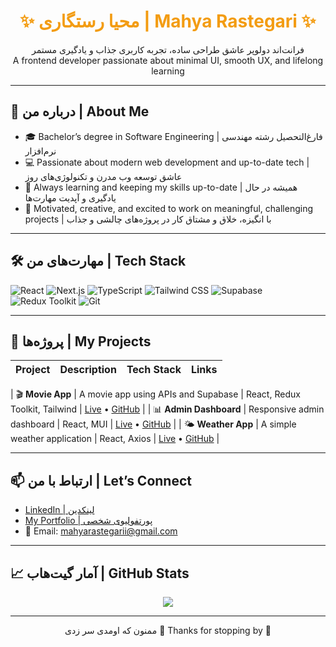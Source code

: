 <h1 align="center" style="color:#f39c12;">✨ محیا رستگاری | Mahya Rastegari ✨</h1>

<p align="center">
فرانت‌اند دولوپر عاشق طراحی ساده، تجربه کاربری جذاب و یادگیری مستمر  
<br/>
A frontend developer passionate about minimal UI, smooth UX, and lifelong learning
</p>

---

## 🧠 درباره من | About Me

- 🎓 Bachelor’s degree in Software Engineering  | فارغ‌التحصیل رشته مهندسی نرم‌افزار
- 💻 Passionate about modern web development and up-to-date tech | عاشق توسعه وب مدرن و تکنولوژی‌های روز
- 🌱 Always learning and keeping my skills up-to-date | همیشه در حال یادگیری و آپدیت مهارت‌ها
- 🎯 Motivated, creative, and excited to work on meaningful, challenging projects | با انگیزه، خلاق و مشتاق کار در پروژه‌های چالشی و جذاب





---

## 🛠 مهارت‌های من | Tech Stack

![React](https://img.shields.io/badge/-React-61DAFB?logo=react&logoColor=white&style=flat)
![Next.js](https://img.shields.io/badge/-Next.js-black?logo=next.js&style=flat)
![TypeScript](https://img.shields.io/badge/-TypeScript-3178C6?logo=typescript&logoColor=white&style=flat)
![Tailwind CSS](https://img.shields.io/badge/-TailwindCSS-38B2AC?logo=tailwind-css&logoColor=white&style=flat)
![Supabase](https://img.shields.io/badge/-Supabase-3ECF8E?logo=supabase&logoColor=white&style=flat)
![Redux Toolkit](https://img.shields.io/badge/-Redux_Toolkit-764ABC?logo=redux&logoColor=white&style=flat)
![Git](https://img.shields.io/badge/-Git-F05032?logo=git&logoColor=white&style=flat)

---

## 🚀 پروژه‌ها | My Projects


| Project | Description | Tech Stack  | Links |
|--------|-------------|------------|------------|

| 🎬 **Movie App** | A movie app using APIs and Supabase | React, Redux Toolkit, Tailwind | [Live](https://movie-site-topaz.vercel.app) • [GitHub](https://github.com/mahya-rastegarii/movie-app) |
| 📊 **Admin Dashboard** | Responsive admin dashboard | React, MUI | [Live](https://admin-dashboard-alpha-five-14.vercel.app) • [GitHub](https://github.com/mahya-rastegarii/admin-dashboard) |
| 🌤 **Weather App** | A simple weather application | React, Axios | [Live](https://weather-app-sand-alpha.vercel.app) • [GitHub](https://github.com/mahya-rastegarii/weather-app) |


---

## 📫 ارتباط با من | Let’s Connect

- [LinkedIn | لینکدین](https://www.linkedin.com/in/mahya-rastegari-1380m843)  
- [My Portfolio | پورتفولیوی شخصی](https://your-portfolio-link.vercel.app)  
- 📧 Email: mahyarastegarii@gmail.com 

---

## 📈 آمار گیت‌هاب | GitHub Stats
<p align="center">
  <img src="https://github-readme-stats.vercel.app/api?username=mahya-rastegarii&show_icons=true&theme=tokyonight" />
</p>

---

<p align="center">
ممنون که اومدی سر زدی 💛  
Thanks for stopping by 🌟  
</p>
